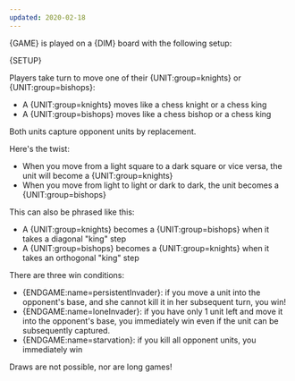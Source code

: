 ```yaml
---
updated: 2020-02-18
---
```


{GAME} is played on a {DIM} board with the following setup:

{SETUP}

Players take turn to move one of their {UNIT:group=knights} or {UNIT:group=bishops}:

- A {UNIT:group=knights} moves like a chess knight or a chess king
- A {UNIT:group=bishops} moves like a chess bishop or a chess king

Both units capture opponent units by replacement.

Here's the twist:

- When you move from a light square to a dark square or vice versa, the unit will become a {UNIT:group=knights}
- When you move from light to light or dark to dark, the unit becomes a {UNIT:group=bishops}

This can also be phrased like this:

- A {UNIT:group=knights} becomes a {UNIT:group=bishops} when it takes a diagonal "king" step
- A {UNIT:group=bishops} becomes a {UNIT:group=knights} when it takes an orthogonal "king" step

There are three win conditions:

- {ENDGAME:name=persistentInvader}: if you move a unit into the opponent's base, and she cannot kill it in her subsequent turn, you win!
- {ENDGAME:name=loneInvader}: if you have only 1 unit left and move it into the opponent's base, you immediately win even if the unit can be subsequently captured.
- {ENDGAME:name=starvation}: if you kill all opponent units, you immediately win

Draws are not possible, nor are long games!
